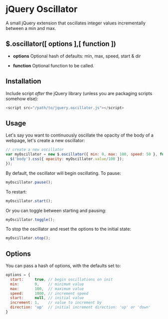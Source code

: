 # jQuery Oscillator

A small jQuery extension that oscillates integer values incrementally between a min and max.


## $.oscillator([ options ],[ function ]) ##

* **options** Optional hash of defaults: min, max, speed, start & dir

* **function** Optional function to be called.

## Installation ##

Include script *after* the jQuery library (unless you are packaging scripts somehow else):
```javascript
<script src="/path/to/jquery.oscillator.js"></script>
```

## Usage ##

Let's say you want to continuously oscillate the opacity of the body of a webpage, let's create a new oscillator:

```javascript
// create a new oscillator
var myOscillator = new $.oscillator({ min: 0, max: 100, speed: 50 }, function(){
  $('body').css({ opacity: myOscillator.value/100 });
});
```

By default, the oscillator will begin oscillating. To pause:

```javascript
myOscillator.pause();
```

To restart:

```javascript
myOscillator.start();
```

Or you can toggle between starting and pausing:

```javascript
myOscillator.toggle();
```

To stop the oscillator and reset the options to the initial state:
```javascript
myOscillator.stop();
```

## Options ##

You can pass a hash of options, with the defaults set to:

```javascript
options = {
  start:     true, // begin oscillations on init
  min:       0,    // minimum value
  max:       100,  // maximum value
  speed:     1000, // increment speed
  start:     null, // initial value
  increment: 1,    // value to increment by
  direction: 'up'  // initial increment direction: 'up' or 'down'
}
```